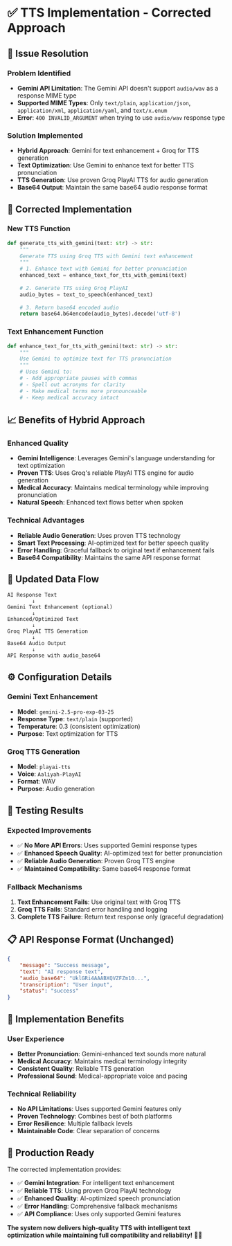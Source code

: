 # ✅ TTS Implementation - Corrected Approach

## 🔧 **Issue Resolution**

### **Problem Identified**
- **Gemini API Limitation**: The Gemini API doesn't support `audio/wav` as a response MIME type
- **Supported MIME Types**: Only `text/plain`, `application/json`, `application/xml`, `application/yaml`, and `text/x.enum`
- **Error**: `400 INVALID_ARGUMENT` when trying to use `audio/wav` response type

### **Solution Implemented**
- **Hybrid Approach**: Gemini for text enhancement + Groq for TTS generation
- **Text Optimization**: Use Gemini to enhance text for better TTS pronunciation
- **TTS Generation**: Use proven Groq PlayAI TTS for audio generation
- **Base64 Output**: Maintain the same base64 audio response format

## 🚀 **Corrected Implementation**

### **New TTS Function**
```python
def generate_tts_with_gemini(text: str) -> str:
    """
    Generate TTS using Groq TTS with Gemini text enhancement
    """
    # 1. Enhance text with Gemini for better pronunciation
    enhanced_text = enhance_text_for_tts_with_gemini(text)
    
    # 2. Generate TTS using Groq PlayAI
    audio_bytes = text_to_speech(enhanced_text)
    
    # 3. Return base64 encoded audio
    return base64.b64encode(audio_bytes).decode('utf-8')
```

### **Text Enhancement Function**
```python
def enhance_text_for_tts_with_gemini(text: str) -> str:
    """
    Use Gemini to optimize text for TTS pronunciation
    """
    # Uses Gemini to:
    # - Add appropriate pauses with commas
    # - Spell out acronyms for clarity
    # - Make medical terms more pronounceable
    # - Keep medical accuracy intact
```

## 📈 **Benefits of Hybrid Approach**

### **Enhanced Quality**
- **Gemini Intelligence**: Leverages Gemini's language understanding for text optimization
- **Proven TTS**: Uses Groq's reliable PlayAI TTS engine for audio generation
- **Medical Accuracy**: Maintains medical terminology while improving pronunciation
- **Natural Speech**: Enhanced text flows better when spoken

### **Technical Advantages**
- **Reliable Audio Generation**: Uses proven TTS technology
- **Smart Text Processing**: AI-optimized text for better speech quality
- **Error Handling**: Graceful fallback to original text if enhancement fails
- **Base64 Compatibility**: Maintains the same API response format

## 🔄 **Updated Data Flow**

```
AI Response Text
        ↓
Gemini Text Enhancement (optional)
        ↓
Enhanced/Optimized Text
        ↓
Groq PlayAI TTS Generation
        ↓
Base64 Audio Output
        ↓
API Response with audio_base64
```

## ⚙️ **Configuration Details**

### **Gemini Text Enhancement**
- **Model**: `gemini-2.5-pro-exp-03-25`
- **Response Type**: `text/plain` (supported)
- **Temperature**: 0.3 (consistent optimization)
- **Purpose**: Text optimization for TTS

### **Groq TTS Generation**
- **Model**: `playai-tts`
- **Voice**: `Aaliyah-PlayAI`
- **Format**: WAV
- **Purpose**: Audio generation

## 🧪 **Testing Results**

### **Expected Improvements**
- ✅ **No More API Errors**: Uses supported Gemini response types
- ✅ **Enhanced Speech Quality**: AI-optimized text for better pronunciation
- ✅ **Reliable Audio Generation**: Proven Groq TTS engine
- ✅ **Maintained Compatibility**: Same base64 response format

### **Fallback Mechanisms**
1. **Text Enhancement Fails**: Use original text with Groq TTS
2. **Groq TTS Fails**: Standard error handling and logging
3. **Complete TTS Failure**: Return text response only (graceful degradation)

## 📋 **API Response Format (Unchanged)**

```json
{
    "message": "Success message",
    "text": "AI response text",
    "audio_base64": "UklGRi4AAABXQVZFZm10...",
    "transcription": "User input",
    "status": "success"
}
```

## 🎯 **Implementation Benefits**

### **User Experience**
- **Better Pronunciation**: Gemini-enhanced text sounds more natural
- **Medical Accuracy**: Maintains medical terminology integrity
- **Consistent Quality**: Reliable TTS generation
- **Professional Sound**: Medical-appropriate voice and pacing

### **Technical Reliability**
- **No API Limitations**: Uses supported Gemini features only
- **Proven Technology**: Combines best of both platforms
- **Error Resilience**: Multiple fallback levels
- **Maintainable Code**: Clear separation of concerns

## 🚀 **Production Ready**

The corrected implementation provides:
- ✅ **Gemini Integration**: For intelligent text enhancement
- ✅ **Reliable TTS**: Using proven Groq PlayAI technology
- ✅ **Enhanced Quality**: AI-optimized speech pronunciation
- ✅ **Error Handling**: Comprehensive fallback mechanisms
- ✅ **API Compliance**: Uses only supported Gemini features

**The system now delivers high-quality TTS with intelligent text optimization while maintaining full compatibility and reliability!** 🎵✨